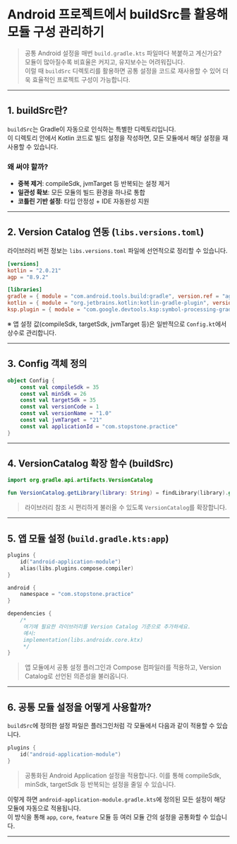 # Android 프로젝트에서 buildSrc를 활용해 모듈 구성 관리하기

> 공통 Android 설정을 매번 `build.gradle.kts` 파일마다 복붙하고 계신가요?  
> 모듈이 많아질수록 비효율은 커지고, 유지보수는 어려워집니다.  
> 이럴 때 `buildSrc` 디렉토리를 활용하면 공통 설정을 코드로 재사용할 수 있어 더욱 효율적인 프로젝트 구성이 가능합니다.  

---


## 1. buildSrc란?

`buildSrc`는 Gradle이 자동으로 인식하는 특별한 디렉토리입니다.  
이 디렉토리 안에서 Kotlin 코드로 빌드 설정을 작성하면, 모든 모듈에서 해당 설정을 재사용할 수 있습니다.  

### 왜 써야 할까?  
- **중복 제거**: compileSdk, jvmTarget 등 반복되는 설정 제거  
- **일관성 확보**: 모든 모듈의 빌드 환경을 하나로 통합  
- **코틀린 기반 설정**: 타입 안정성 + IDE 자동완성 지원  

---

## 2. Version Catalog 연동 (`libs.versions.toml`)

라이브러리 버전 정보는 `libs.versions.toml` 파일에 선언적으로 정리할 수 있습니다.  

```toml
[versions]
kotlin = "2.0.21"
agp = "8.9.2"

[libraries]
gradle = { module = "com.android.tools.build:gradle", version.ref = "agp" }
kotlin = { module = "org.jetbrains.kotlin:kotlin-gradle-plugin", version.ref = "kotlin" }
ksp.plugin = { module = "com.google.devtools.ksp:symbol-processing-gradle-plugin", version = "1.0.21" }
```

※ 앱 설정 값(compileSdk, targetSdk, jvmTarget 등)은 일반적으로 `Config.kt`에서 상수로 관리합니다.  

---

## 3. Config 객체 정의

```kotlin
object Config {
    const val compileSdk = 35
    const val minSdk = 26
    const val targetSdk = 35
    const val versionCode = 1
    const val versionName = "1.0"
    const val jvmTarget = "21"
    const val applicationId = "com.stopstone.practice"
}
```

---

## 4. VersionCatalog 확장 함수 (buildSrc)

```kotlin
import org.gradle.api.artifacts.VersionCatalog

fun VersionCatalog.getLibrary(library: String) = findLibrary(library).get()
```

> 라이브러리 참조 시 편리하게 불러올 수 있도록 `VersionCatalog`를 확장합니다.  

---

## 5. 앱 모듈 설정 (`build.gradle.kts:app`)

```kotlin
plugins {
    id("android-application-module")
    alias(libs.plugins.compose.compiler)
}

android {
    namespace = "com.stopstone.practice"
}

dependencies {
    /*
     여기에 필요한 라이브러리를 Version Catalog 기준으로 추가하세요.
     예시:
     implementation(libs.androidx.core.ktx)
     */
}
```

> 앱 모듈에서 공통 설정 플러그인과 Compose 컴파일러를 적용하고, Version Catalog로 선언된 의존성을 불러옵니다.  

---

## 6. 공통 모듈 설정을 어떻게 사용할까?

`buildSrc`에 정의한 설정 파일은 플러그인처럼 각 모듈에서 다음과 같이 적용할 수 있습니다.  

```kotlin
plugins {
    id("android-application-module")
}
```

> 공통화된 Android Application 설정을 적용합니다. 이를 통해 compileSdk, minSdk, targetSdk 등 반복되는 설정을 줄일 수 있습니다.  

이렇게 하면 `android-application-module.gradle.kts`에 정의된 모든 설정이 해당 모듈에 자동으로 적용됩니다.  
이 방식을 통해 `app`, `core`, `feature` 모듈 등 여러 모듈 간의 설정을 공통화할 수 있습니다.  

---

